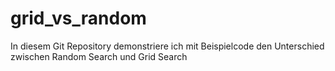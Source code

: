 # grid_vs_random
In diesem Git Repository demonstriere ich mit Beispielcode den Unterschied zwischen Random Search und Grid Search
